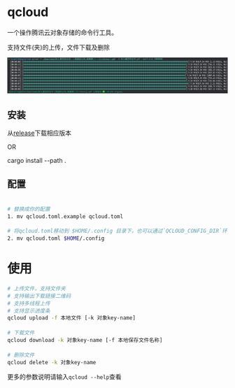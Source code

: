 # qcloud

一个操作腾讯云对象存储的命令行工具。

支持文件(夹)的上传，文件下载及删除

![](./snapshot.png)

## 安装

从[release](https://github.com/bujnlc8/qcloud/releases)下载相应版本

OR

cargo install --path .

## 配置

```sh

# 替换成你的配置
1. mv qcloud.toml.example qcloud.toml

# 将qcloud.toml移动到 $HOME/.config 目录下，也可以通过`QCLOUD_CONFIG_DIR`环境变量来定义配置文件所在的目录
2. mv qcloud.toml $HOME/.config

```

# 使用

```sh
# 上传文件，支持文件夹
# 支持输出下载链接二维码
# 支持多线程上传
# 支持显示进度条
qcloud upload -f 本地文件 [-k 对象key-name]

# 下载文件
qcloud download -k 对象key-name [-f 本地保存文件名称]

# 删除文件
qcloud delete -k 对象key-name
```

更多的参数说明请输入`qcloud --help`查看
